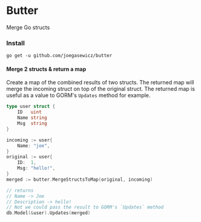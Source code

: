 # Butter
Merge Go structs

### Install
```
go get -u github.com/joegasewicz/butter
```

#### Merge 2 structs & return a map
Create a map of the combined results of two structs. The returned map
will merge the incoming struct on top of the original struct. 
The returned map is useful as a value to GORM's `Updates` method for example.
```go
type user struct {
    ID   uint
    Name string
    Msg  string
}

incoming := user{
    Name: "joe",
}
original := user{
    ID:  1,
    Msg: "hello!",
}
merged := butter.MergeStructsToMap(original, incoming)

// returns
// Name -> Joe
// Description -> hello!
// Not we could pass the result to GORM's `Updates` method
db.Model(&user).Updates(merged)
```